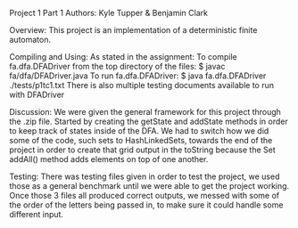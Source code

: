 Project 1 Part 1
Authors: Kyle Tupper & Benjamin Clark

Overview:
This project is an implementation of a deterministic finite automaton.

Compiling and Using:
As stated in the assignment:
To compile fa.dfa.DFADriver from the top directory of the files:
$ javac fa/dfa/DFADriver.java
To run fa.dfa.DFADriver:
$ java fa.dfa.DFADriver ./tests/p1tc1.txt
There is also multiple testing documents available to run with DFADriver

Discussion:
We were given the general framework for this project through the .zip file. Started by creating the getState and addState methods in order to keep track of states inside of the DFA. We had to switch how we did some of the code, such sets to HashLinkedSets, towards the end of the project in order to create that grid output in the toString because the Set addAll() method adds elements on top of one another.

Testing: 
There was testing files given in order to test the project, we used those as a general benchmark until we were able to get the project working. Once those 3 files all produced correct outputs, we messed with some of the order of the letters being passed in, to make sure it could handle some different input.
